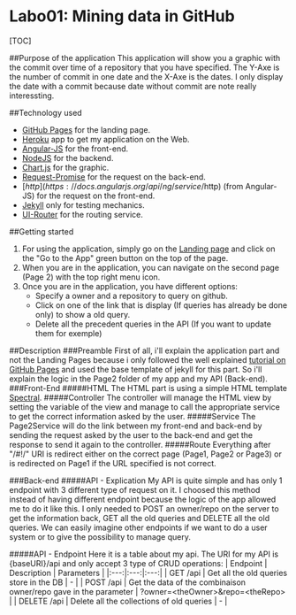 # Labo01: Mining data in GitHub

[TOC]

##Purpose of the application
This application will show you a graphic with the commit over time of a repository that you have specified. The Y-Axe is the number of commit in one date and the X-Axe is the dates. I only display the date with a commit because date without commit are note really interessting.

##Technology used
- [GitHub Pages](https://pages.github.com/) for the landing page.
- [Heroku](https://www.heroku.com/) app to get my application on the Web.
- [Angular-JS](https://angularjs.org/) for the front-end.
- [NodeJS](https://nodejs.org/) for the backend.
- [Chart.js](http://www.chartjs.org/) for the graphic.
- [Request-Promise](https://www.npmjs.com/package/request-promise) for the request on the back-end.
- [$http](https://docs.angularjs.org/api/ng/service/$http) (from Angular-JS) for the request on the front-end.
- [Jekyll](https://jekyllrb.com/) only for testing mechanics.
- [UI-Router](https://ui-router.github.io/docs/0.3.1/#/api/ui.router) for the routing service.

##Getting started
1. For using the application, simply go on the [Landing page](https://lepouletsuisse.github.io/github-explorer/) and click on the "Go to the App" green button on the top of the page.
2. When you are in the application, you can navigate on the second page (Page 2) with the top right menu icon.
3. Once you are in the application, you have different options:
	- Specify a owner and a repository to query on github.
	- Click on one of the link that is display (If queries has already be done only) to show a old query.
	- Delete all the precedent queries in the API (If you want to update them for exemple)

##Description
###Preamble
First of all, i'll explain the application part and not the Landing Pages because i only followed the well explained [tutorial on GitHub Pages](https://pages.github.com/) and used the base template of jekyll for this part.
So i'll explain the logic in the Page2 folder of my app and my API (Back-end).
###Front-End
#####HTML
The HTML part is using a simple HTML template [Spectral](https://html5up.net/spectral).
#####Controller
The controller will manage the HTML view by setting the variable of the view and manage to call the appropriate service to get the correct information asked by the user.
#####Service
The Page2Service will do the link between my front-end and back-end by sending the request asked by the user to the back-end and get the response to send it again to the controller.
#####Route
Everything after "/#!/" URI is redirect either on the correct page (Page1, Page2 or Page3) or is redirected on Page1 if the URL specified is not correct.

###Back-end
#####API - Explication
My API is quite simple and has only 1 endpoint with 3 different type of request on it. I choosed this method instead of having different endpoint because the logic of the app allowed me to do it like this. I only needed to POST an owner/repo on the server to get the information back, GET all the old queries and DELETE all the old queries. We can easily imagine other endpoints if we want to do a user system or to give the possibility to manage query.

#####API - Endpoint
Here it is a table about my api. The URI for my API is {baseURI}/api and only accept 3 type of CRUD operations:
|  Endpoint | Description  | Parameters  |
|:---:|:---:|:---:|
| GET /api  |  Get all the old queries store in the DB |  - |
| POST /api  | Get the data of the combinaison owner/repo gave in the parameter  | ?owner=\<theOwner\>&repo=\<theRepo\> |
| DELETE /api  |  Delete all the collections of old queries | -  |
